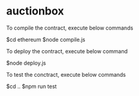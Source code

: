 # auctionbox

To compile the contract, execute below commands

$cd ethereum
$node compile.js

To deploy the contract, execute below command

$node deploy.js

To test the conctract, execute below commands

$cd ..
$npm run test 


